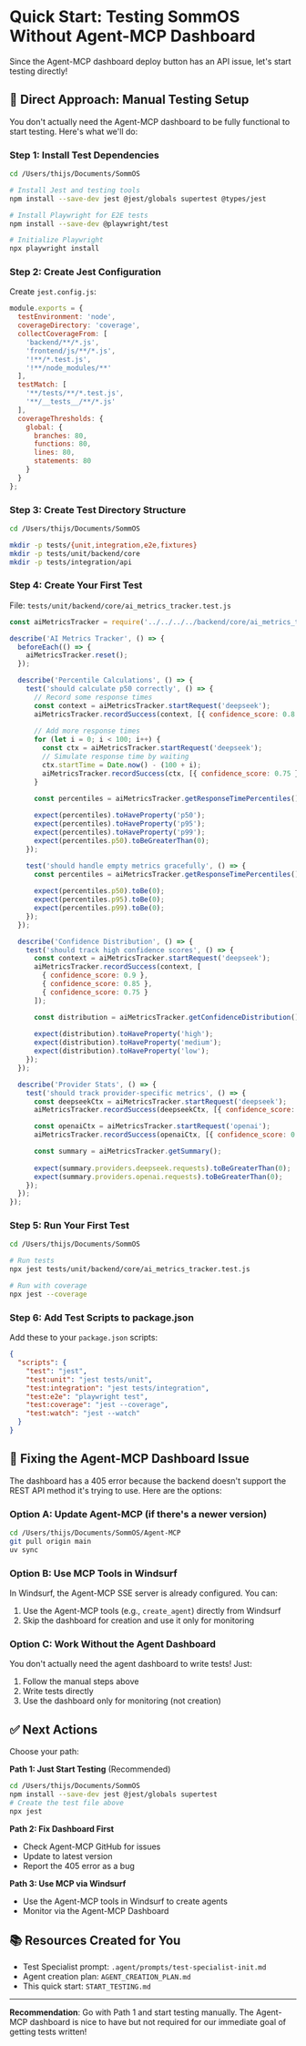 # Quick Start: Testing SommOS Without Agent-MCP Dashboard

Since the Agent-MCP dashboard deploy button has an API issue, let's start testing directly!

## 🎯 **Direct Approach: Manual Testing Setup**

You don't actually need the Agent-MCP dashboard to be fully functional to start testing. Here's what we'll do:

### **Step 1: Install Test Dependencies**

```bash
cd /Users/thijs/Documents/SommOS

# Install Jest and testing tools
npm install --save-dev jest @jest/globals supertest @types/jest

# Install Playwright for E2E tests
npm install --save-dev @playwright/test

# Initialize Playwright
npx playwright install
```

### **Step 2: Create Jest Configuration**

Create `jest.config.js`:
```javascript
module.exports = {
  testEnvironment: 'node',
  coverageDirectory: 'coverage',
  collectCoverageFrom: [
    'backend/**/*.js',
    'frontend/js/**/*.js',
    '!**/*.test.js',
    '!**/node_modules/**'
  ],
  testMatch: [
    '**/tests/**/*.test.js',
    '**/__tests__/**/*.js'
  ],
  coverageThresholds: {
    global: {
      branches: 80,
      functions: 80,
      lines: 80,
      statements: 80
    }
  }
};
```

### **Step 3: Create Test Directory Structure**

```bash
cd /Users/thijs/Documents/SommOS

mkdir -p tests/{unit,integration,e2e,fixtures}
mkdir -p tests/unit/backend/core
mkdir -p tests/integration/api
```

### **Step 4: Create Your First Test**

File: `tests/unit/backend/core/ai_metrics_tracker.test.js`

```javascript
const aiMetricsTracker = require('../../../../backend/core/ai_metrics_tracker');

describe('AI Metrics Tracker', () => {
  beforeEach(() => {
    aiMetricsTracker.reset();
  });

  describe('Percentile Calculations', () => {
    test('should calculate p50 correctly', () => {
      // Record some response times
      const context = aiMetricsTracker.startRequest('deepseek');
      aiMetricsTracker.recordSuccess(context, [{ confidence_score: 0.8 }]);
      
      // Add more response times
      for (let i = 0; i < 100; i++) {
        const ctx = aiMetricsTracker.startRequest('deepseek');
        // Simulate response time by waiting
        ctx.startTime = Date.now() - (100 + i);
        aiMetricsTracker.recordSuccess(ctx, [{ confidence_score: 0.75 }]);
      }

      const percentiles = aiMetricsTracker.getResponseTimePercentiles();
      
      expect(percentiles).toHaveProperty('p50');
      expect(percentiles).toHaveProperty('p95');
      expect(percentiles).toHaveProperty('p99');
      expect(percentiles.p50).toBeGreaterThan(0);
    });

    test('should handle empty metrics gracefully', () => {
      const percentiles = aiMetricsTracker.getResponseTimePercentiles();
      
      expect(percentiles.p50).toBe(0);
      expect(percentiles.p95).toBe(0);
      expect(percentiles.p99).toBe(0);
    });
  });

  describe('Confidence Distribution', () => {
    test('should track high confidence scores', () => {
      const context = aiMetricsTracker.startRequest('deepseek');
      aiMetricsTracker.recordSuccess(context, [
        { confidence_score: 0.9 },
        { confidence_score: 0.85 },
        { confidence_score: 0.75 }
      ]);

      const distribution = aiMetricsTracker.getConfidenceDistribution();
      
      expect(distribution).toHaveProperty('high');
      expect(distribution).toHaveProperty('medium');
      expect(distribution).toHaveProperty('low');
    });
  });

  describe('Provider Stats', () => {
    test('should track provider-specific metrics', () => {
      const deepseekCtx = aiMetricsTracker.startRequest('deepseek');
      aiMetricsTracker.recordSuccess(deepseekCtx, [{ confidence_score: 0.8 }]);

      const openaiCtx = aiMetricsTracker.startRequest('openai');
      aiMetricsTracker.recordSuccess(openaiCtx, [{ confidence_score: 0.75 }]);

      const summary = aiMetricsTracker.getSummary();
      
      expect(summary.providers.deepseek.requests).toBeGreaterThan(0);
      expect(summary.providers.openai.requests).toBeGreaterThan(0);
    });
  });
});
```

### **Step 5: Run Your First Test**

```bash
cd /Users/thijs/Documents/SommOS

# Run tests
npx jest tests/unit/backend/core/ai_metrics_tracker.test.js

# Run with coverage
npx jest --coverage
```

### **Step 6: Add Test Scripts to package.json**

Add these to your `package.json` scripts:

```json
{
  "scripts": {
    "test": "jest",
    "test:unit": "jest tests/unit",
    "test:integration": "jest tests/integration",
    "test:e2e": "playwright test",
    "test:coverage": "jest --coverage",
    "test:watch": "jest --watch"
  }
}
```

## 🔧 **Fixing the Agent-MCP Dashboard Issue**

The dashboard has a 405 error because the backend doesn't support the REST API method it's trying to use. Here are the options:

### **Option A: Update Agent-MCP** (if there's a newer version)
```bash
cd /Users/thijs/Documents/SommOS/Agent-MCP
git pull origin main
uv sync
```

### **Option B: Use MCP Tools in Windsurf**

In Windsurf, the Agent-MCP SSE server is already configured. You can:

1. Use the Agent-MCP tools (e.g., `create_agent`) directly from Windsurf
2. Skip the dashboard for creation and use it only for monitoring

### **Option C: Work Without the Agent Dashboard**

You don't actually need the agent dashboard to write tests! Just:
1. Follow the manual steps above
2. Write tests directly
3. Use the dashboard only for monitoring (not creation)

## ✅ **Next Actions**

Choose your path:

**Path 1: Just Start Testing** (Recommended)
```bash
cd /Users/thijs/Documents/SommOS
npm install --save-dev jest @jest/globals supertest
# Create the test file above
npx jest
```

**Path 2: Fix Dashboard First**
- Check Agent-MCP GitHub for issues
- Update to latest version
- Report the 405 error as a bug

**Path 3: Use MCP via Windsurf**
- Use the Agent-MCP tools in Windsurf to create agents
- Monitor via the Agent-MCP Dashboard

## 📚 **Resources Created for You**

- Test Specialist prompt: `.agent/prompts/test-specialist-init.md`
- Agent creation plan: `AGENT_CREATION_PLAN.md`
- This quick start: `START_TESTING.md`

---

**Recommendation**: Go with Path 1 and start testing manually. The Agent-MCP dashboard is nice to have but not required for our immediate goal of getting tests written!
